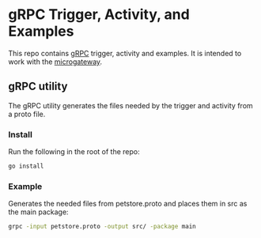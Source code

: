 # gRPC Trigger, Activity, and Examples
This repo contains [gRPC](https://en.wikipedia.org/wiki/GRPC) trigger, activity and examples. It is intended to work with the [microgateway](https://github.com/project-flogo/microgateway).

## gRPC utility
The gRPC utility generates the files needed by the trigger and activity from a proto file.

### Install
Run the following in the root of the repo:
```bash
go install
```

### Example
Generates the needed files from petstore.proto and places them in src as the main package:
```bash
grpc -input petstore.proto -output src/ -package main
```

